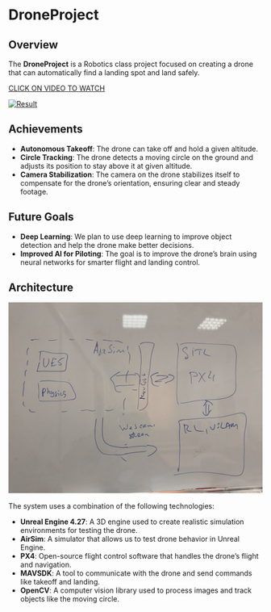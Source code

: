 # DroneProject

## Overview

The **DroneProject** is a Robotics class project focused on creating a drone that can automatically find a landing spot and land safely.

<u>CLICK ON VIDEO TO WATCH</u>

[![Result](https://img.youtube.com/vi/ljOH25H4wb8/0.jpg)](https://www.youtube.com/watch?v=ljOH25H4wb8)

## Achievements

- **Autonomous Takeoff**: The drone can take off and hold a given altitude.
- **Circle Tracking**: The drone detects a moving circle on the ground and adjusts its position to stay above it at given altitude.
- **Camera Stabilization**: The camera on the drone stabilizes itself to compensate for the drone’s orientation, ensuring clear and steady footage.

## Future Goals

- **Deep Learning**: We plan to use deep learning to improve object detection and help the drone make better decisions.
- **Improved AI for Piloting**: The goal is to improve the drone’s brain using neural networks for smarter flight and landing control.

## Architecture

![Architecture](images/Architecture.jpg)

The system uses a combination of the following technologies:

- **Unreal Engine 4.27**: A 3D engine used to create realistic simulation environments for testing the drone.
- **AirSim**: A simulator that allows us to test drone behavior in Unreal Engine.
- **PX4**: Open-source flight control software that handles the drone’s flight and navigation.
- **MAVSDK**: A tool to communicate with the drone and send commands like takeoff and landing.
- **OpenCV**: A computer vision library used to process images and track objects like the moving circle.
                                                      

